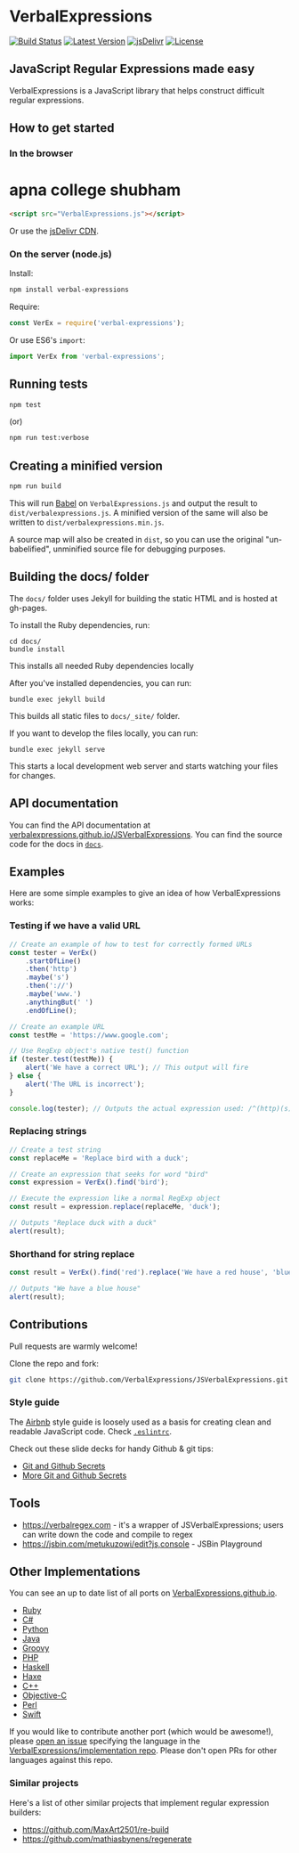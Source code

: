 # VerbalExpressions

[![Build Status](https://travis-ci.org/VerbalExpressions/JSVerbalExpressions.svg)](https://travis-ci.org/VerbalExpressions/JSVerbalExpressions)
[![Latest Version](https://img.shields.io/npm/v/verbal-expressions.svg)](https://www.npmjs.com/package/verbal-expressions)
[![jsDelivr](https://img.shields.io/badge/dynamic/json.svg?label=jsDelivr&url=https%3A%2F%2Fdata.jsdelivr.com%2Fv1%2Fpackage%2Fnpm%2Fverbal-expressions&query=%24..tags.latest&colorB=blue&prefix=v)](https://www.jsdelivr.com/package/npm/verbal-expressions)
[![License](https://img.shields.io/github/license/VerbalExpressions/JSVerbalExpressions.svg)](LICENSE)

## JavaScript Regular Expressions made easy

VerbalExpressions is a JavaScript library that helps construct difficult regular expressions.

## How to get started

### In the browser
# apna college shubham
```html
<script src="VerbalExpressions.js"></script>
```

Or use the [jsDelivr CDN](https://www.jsdelivr.com/package/npm/verbal-expressions).

### On the server (node.js)

Install:

```sh
npm install verbal-expressions
```

Require:

```js
const VerEx = require('verbal-expressions');
```

Or use ES6's `import`:

```js
import VerEx from 'verbal-expressions';
```

## Running tests

```sh
npm test
```

(or)

```sh
npm run test:verbose
```

## Creating a minified version

```sh
npm run build
```

This will run [Babel](https://babeljs.io) on `VerbalExpressions.js` and output the result to `dist/verbalexpressions.js`. A minified version of the same will also be written to `dist/verbalexpressions.min.js`.

A source map will also be created in `dist`, so you can use the original "un-babelified", unminified source file for debugging purposes.

## Building the docs/ folder

The `docs/` folder uses Jekyll for building the static HTML and is hosted at
gh-pages.

To install the Ruby dependencies, run:

```
cd docs/
bundle install
```

This installs all needed Ruby dependencies locally

After you've installed dependencies, you can run:

```
bundle exec jekyll build
```

This builds all static files to `docs/_site/` folder.

If you want to develop the files locally, you can run:

```
bundle exec jekyll serve
```

This starts a local development web server and starts watching your files for
changes.

## API documentation

You can find the API documentation at [verbalexpressions.github.io/JSVerbalExpressions](https://verbalexpressions.github.io/JSVerbalExpressions). You can find the source code for the docs in [`docs`](docs/).

## Examples

Here are some simple examples to give an idea of how VerbalExpressions works:

### Testing if we have a valid URL

```js
// Create an example of how to test for correctly formed URLs
const tester = VerEx()
    .startOfLine()
    .then('http')
    .maybe('s')
    .then('://')
    .maybe('www.')
    .anythingBut(' ')
    .endOfLine();

// Create an example URL
const testMe = 'https://www.google.com';

// Use RegExp object's native test() function
if (tester.test(testMe)) {
    alert('We have a correct URL'); // This output will fire
} else {
    alert('The URL is incorrect');
}

console.log(tester); // Outputs the actual expression used: /^(http)(s)?(\:\/\/)(www\.)?([^\ ]*)$/
```

### Replacing strings

```js
// Create a test string
const replaceMe = 'Replace bird with a duck';

// Create an expression that seeks for word "bird"
const expression = VerEx().find('bird');

// Execute the expression like a normal RegExp object
const result = expression.replace(replaceMe, 'duck');

// Outputs "Replace duck with a duck"
alert(result);
```

### Shorthand for string replace

```js
const result = VerEx().find('red').replace('We have a red house', 'blue');

// Outputs "We have a blue house"
alert(result);
```

## Contributions

Pull requests are warmly welcome!

Clone the repo and fork:

```sh
git clone https://github.com/VerbalExpressions/JSVerbalExpressions.git
```

### Style guide

The [Airbnb](https://github.com/airbnb/javascript) style guide is loosely used as a basis for creating clean and readable JavaScript code. Check [`.eslintrc`](.eslintrc).

Check out these slide decks for handy Github & git tips:

- [Git and Github Secrets](https://zachholman.com/talk/git-github-secrets/)
- [More Git and Github Secrets](https://zachholman.com/talk/more-git-and-github-secrets/)

## Tools

- <https://verbalregex.com> - it's a wrapper of JSVerbalExpressions; users can write down the code and compile to regex
- <https://jsbin.com/metukuzowi/edit?js,console> - JSBin Playground

## Other Implementations

You can see an up to date list of all ports on [VerbalExpressions.github.io](https://VerbalExpressions.github.io).

- [Ruby](https://github.com/ryan-endacott/verbal_expressions)
- [C#](https://github.com/VerbalExpressions/CSharpVerbalExpressions)
- [Python](https://github.com/VerbalExpressions/PythonVerbalExpressions)
- [Java](https://github.com/VerbalExpressions/JavaVerbalExpressions)
- [Groovy](https://github.com/VerbalExpressions/GroovyVerbalExpressions)
- [PHP](https://github.com/VerbalExpressions/PHPVerbalExpressions)
- [Haskell](https://github.com/VerbalExpressions/HaskellVerbalExpressions)
- [Haxe](https://github.com/VerbalExpressions/HaxeVerbalExpressions)
- [C++](https://github.com/VerbalExpressions/CppVerbalExpressions)
- [Objective-C](https://github.com/VerbalExpressions/ObjectiveCVerbalExpressions)
- [Perl](https://github.com/VerbalExpressions/PerlVerbalExpressions)
- [Swift](https://github.com/VerbalExpressions/SwiftVerbalExpressions)

If you would like to contribute another port (which would be awesome!), please [open an issue](https://github.com/VerbalExpressions/implementation/issues/new) specifying the language in the [VerbalExpressions/implementation repo](https://github.com/VerbalExpressions/implementation/issues). Please don't open PRs for other languages against this repo.

### Similar projects

Here's a list of other similar projects that implement regular expression
builders:

- https://github.com/MaxArt2501/re-build
- https://github.com/mathiasbynens/regenerate
